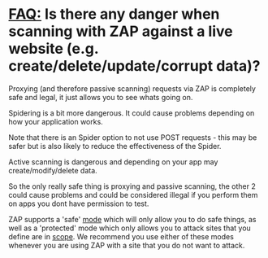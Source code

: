 # [FAQ:](FAQtoplevel)  Is there any danger when scanning with ZAP against a live website (e.g. create/delete/update/corrupt data)?

Proxying (and therefore passive scanning) requests via ZAP is completely safe and legal, it just allows you to see whats going on.

Spidering is a bit more dangerous. It could cause problems depending on how your application works.

Note that there is an Spider option to not use POST requests - this may be safer but is also likely to reduce the effectiveness of the Spider.

Active scanning is dangerous and depending on your app may create/modify/delete data.

So the only really safe thing is proxying and passive scanning, the other 2 could cause problems and could be considered illegal if you perform them on apps you dont have permission to test.

ZAP supports a 'safe' [mode](https://github.com/zaproxy/zap-core-help/wiki/HelpStartConceptsModes) which will only allow you to do safe things, as well as a 'protected' mode which only allows you to attack sites that you define are in [scope](https://github.com/zaproxy/zap-core-help/wiki/HelpStartConceptsScope). We recommend you use either of these modes whenever you are using ZAP with a site that you do not want to attack.